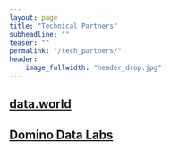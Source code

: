 ```yaml
---
layout: page
title: "Technical Partners"
subheadline: ""
teaser: ""
permalink: "/tech_partners/"
header:
    image_fullwidth: "header_drop.jpg"
---
```

## [data.world](https://data.world/)

## [Domino Data Labs](https://www.dominodatalab.com)
